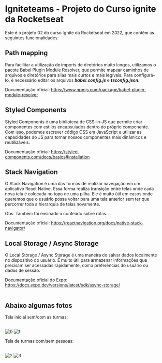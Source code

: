 # Igniteteams - Projeto do Curso ignite da Rocketseat

Este é o projeto 02 do curso Ignite da Rocketseat em 2022, que contém as seguintes funcionalidades:

## Path mapping

Para facilitar a utilização de imports de diretórios muito longos, utilizamos o pacote Babel Plugin Module Resolver, que permite mapear caminhos de arquivos e diretórios para alias mais curtos e mais legíveis. Para configurá-lo, é necessário editar os arquivos <b><i>babel.config.js</i></b> e <b><i>tsconfig.json</i></b>.

Documentação oficial: https://www.npmjs.com/package/babel-plugin-module-resolver

## Styled Components

Styled Components é uma biblioteca de CSS-in-JS que permite criar componentes com estilos encapsulados dentro do próprio componente. Com isso, podemos escrever código CSS em JavaScript e utilizar as capacidades do JS para tornar nossos componentes mais dinâmicos e reutilizáveis.

Documentação oficial: https://styled-components.com/docs/basics#installation

## Stack Navigation

O Stack Navigation é uma das formas de realizar navegação em um aplicativo React Native. Essa forma realiza transição entre telas onde cada nova tela é colocada no topo de uma pilha. Ele é muito útil em casos onde queremos que o usuário possa voltar para uma tela anterior sem ter que percorrer toda a hierarquia de telas novamente.

Obs: Também foi ensinado o conteúdo sobre rotas.

Documentação oficial: https://reactnavigation.org/docs/native-stack-navigator/

## Local Storage / Async Storage

O Local Storage / Async Storage é uma maneira de salvar dados localmente no dispositivo do usuário. É muito útil para armazenar informações que precisam ser acessadas rapidamente, como preferências do usuário ou dados de sessão.

Documentação oficial do Expo: https://docs.expo.dev/versions/latest/sdk/async-storage/ <br/><br/>

## Abaixo algumas fotos 

Tela inicial sem/com as turmas: <br/><br/>

![0](https://user-images.githubusercontent.com/78974230/232104302-eeb4e1a7-20e3-4613-8398-6993899aac69.png)
![1](https://user-images.githubusercontent.com/78974230/232103722-f4214b44-68a2-4bc2-9f07-022dbdbdf519.png)

Tela de turmas com/sem pessoas: <br/><br/>

![2](https://user-images.githubusercontent.com/78974230/232105172-98ad9f94-fa20-4a15-b293-25767334d3d5.png)
![3](https://user-images.githubusercontent.com/78974230/232106069-01aa7d04-1ea6-4d90-ba1b-0c5cd57f5ed5.png)
